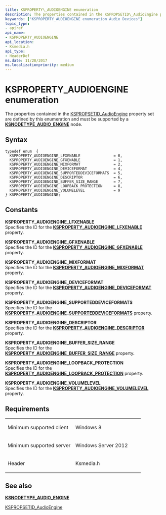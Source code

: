 ```yaml
---
title: KSPROPERTY\_AUDIOENGINE enumeration
description: The properties contained in the KSPROPSETID\_AudioEngine property set are defined by this enumeration and must be supported by a KSNODETYPE\_AUDIO\_ENGINE node.
keywords: ["KSPROPERTY_AUDIOENGINE enumeration Audio Devices"]
topic_type:
- apiref
api_name:
- KSPROPERTY_AUDIOENGINE
api_location:
- Ksmedia.h
api_type:
- HeaderDef
ms.date: 11/28/2017
ms.localizationpriority: medium
---
```


# KSPROPERTY\_AUDIOENGINE enumeration


The properties contained in the [KSPROPSETID\_AudioEngine](kspropsetid-audioengine.md) property set are defined by this enumeration and must be supported by a [**KSNODETYPE\_AUDIO\_ENGINE**](ksnodetype-audio-engine.md) node.

Syntax
------

```ManagedCPlusPlus
typedef enum  { 
  KSPROPERTY_AUDIOENGINE_LFXENABLE               = 0,
  KSPROPERTY_AUDIOENGINE_GFXENABLE               = 1,
  KSPROPERTY_AUDIOENGINE_MIXFORMAT               = 2,
  KSPROPERTY_AUDIOENGINE_DEVICEFORMAT            = 4,
  KSPROPERTY_AUDIOENGINE_SUPPORTEDDEVICEFORMATS  = 5,
  KSPROPERTY_AUDIOENGINE_DESCRIPTOR              = 6,
  KSPROPERTY_AUDIOENGINE_BUFFER_SIZE_RANGE       = 7,
  KSPROPERTY_AUDIOENGINE_LOOPBACK_PROTECTION     = 8,
  KSPROPERTY_AUDIOENGINE_VOLUMELEVEL             = 9
} KSPROPERTY_AUDIOENGINE;
```

Constants
---------

<span id="KSPROPERTY_AUDIOENGINE_LFXENABLE"></span><span id="ksproperty_audioengine_lfxenable"></span>**KSPROPERTY\_AUDIOENGINE\_LFXENABLE**  
Specifies the ID for the [**KSPROPERTY\_AUDIOENGINE\_LFXENABLE**](ksproperty-audioengine-lfx-enable.md) property.

<span id="KSPROPERTY_AUDIOENGINE_GFXENABLE"></span><span id="ksproperty_audioengine_gfxenable"></span>**KSPROPERTY\_AUDIOENGINE\_GFXENABLE**  
Specifies the ID for the [**KSPROPERTY\_AUDIOENGINE\_GFXENABLE**](ksproperty-audioengine-gfx-enable.md) property.

<span id="KSPROPERTY_AUDIOENGINE_MIXFORMAT"></span><span id="ksproperty_audioengine_mixformat"></span>**KSPROPERTY\_AUDIOENGINE\_MIXFORMAT**  
Specifies the ID for the [**KSPROPERTY\_AUDIOENGINE\_MIXFORMAT**](ksproperty-audioengine-mixformat.md) property.

<span id="KSPROPERTY_AUDIOENGINE_DEVICEFORMAT"></span><span id="ksproperty_audioengine_deviceformat"></span>**KSPROPERTY\_AUDIOENGINE\_DEVICEFORMAT**  
Specifies the ID for the [**KSPROPERTY\_AUDIOENGINE\_DEVICEFORMAT**](ksproperty-audioengine-deviceformat.md) property.

<span id="KSPROPERTY_AUDIOENGINE_SUPPORTEDDEVICEFORMATS"></span><span id="ksproperty_audioengine_supporteddeviceformats"></span>**KSPROPERTY\_AUDIOENGINE\_SUPPORTEDDEVICEFORMATS**  
Specifies the ID for the [**KSPROPERTY\_AUDIOENGINE\_SUPPORTEDDEVICEFORMATS**](ksproperty-audioengine-supporteddeviceformats.md) property.

<span id="KSPROPERTY_AUDIOENGINE_DESCRIPTOR"></span><span id="ksproperty_audioengine_descriptor"></span>**KSPROPERTY\_AUDIOENGINE\_DESCRIPTOR**  
Specifies the ID for the [**KSPROPERTY\_AUDIOENGINE\_DESCRIPTOR**](ksproperty-audioengine-descriptor.md) property.

<span id="KSPROPERTY_AUDIOENGINE_BUFFER_SIZE_RANGE"></span><span id="ksproperty_audioengine_buffer_size_range"></span>**KSPROPERTY\_AUDIOENGINE\_BUFFER\_SIZE\_RANGE**  
Specifies the ID for the [**KSPROPERTY\_AUDIOENGINE\_BUFFER\_SIZE\_RANGE**](ksproperty-audioengine-buffer-size-limits.md) property.

<span id="KSPROPERTY_AUDIOENGINE_LOOPBACK_PROTECTION"></span><span id="ksproperty_audioengine_loopback_protection"></span>**KSPROPERTY\_AUDIOENGINE\_LOOPBACK\_PROTECTION**  
Specifies the ID for the [**KSPROPERTY\_AUDIOENGINE\_LOOPBACK\_PROTECTION**](ksproperty-audioengine-loopback-protection.md) property.

<span id="KSPROPERTY_AUDIOENGINE_VOLUMELEVEL"></span><span id="ksproperty_audioengine_volumelevel"></span>**KSPROPERTY\_AUDIOENGINE\_VOLUMELEVEL**  
Specifies the ID for the [**KSPROPERTY\_AUDIOENGINE\_VOLUMELEVEL**](ksproperty-audioengine-volumelevel.md) property.

Requirements
------------

<table>
<colgroup>
<col width="50%" />
<col width="50%" />
</colgroup>
<tbody>
<tr class="odd">
<td align="left"><p>Minimum supported client</p></td>
<td align="left"><p>Windows 8</p></td>
</tr>
<tr class="even">
<td align="left"><p>Minimum supported server</p></td>
<td align="left"><p>Windows Server 2012</p></td>
</tr>
<tr class="odd">
<td align="left"><p>Header</p></td>
<td align="left">Ksmedia.h</td>
</tr>
</tbody>
</table>

## <span id="see_also"></span>See also


[**KSNODETYPE\_AUDIO\_ENGINE**](ksnodetype-audio-engine.md)

[KSPROPSETID\_AudioEngine](kspropsetid-audioengine.md)

 

 






